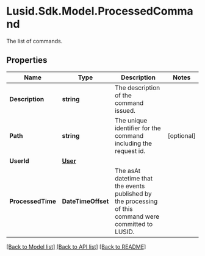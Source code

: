 # Lusid.Sdk.Model.ProcessedCommand
The list of commands.

## Properties

Name | Type | Description | Notes
------------ | ------------- | ------------- | -------------
**Description** | **string** | The description of the command issued. | 
**Path** | **string** | The unique identifier for the command including the request id. | [optional] 
**UserId** | [**User**](User.md) |  | 
**ProcessedTime** | **DateTimeOffset** | The asAt datetime that the events published by the processing of this command were committed to LUSID. | 

[[Back to Model list]](../README.md#documentation-for-models) [[Back to API list]](../README.md#documentation-for-api-endpoints) [[Back to README]](../README.md)

